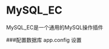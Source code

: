# MySQL_EC
MySQL_EC是一个通用的MySQL操作插件

###配置数据库 app.config 设置
<appSettings>
<add key="conn" value="server=server;Database=Database;User Id=Id;Password=Password"></add>
</appSettings>
